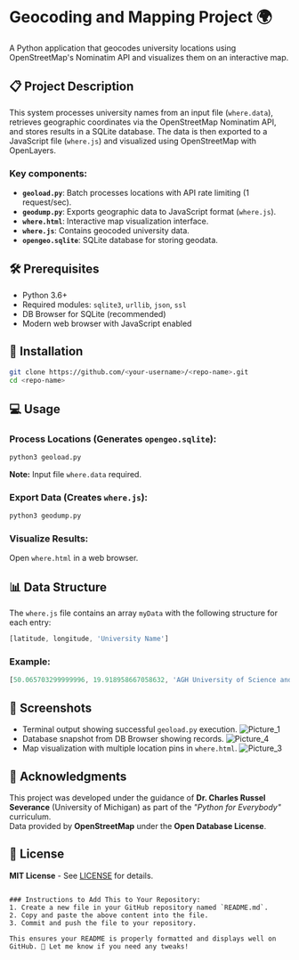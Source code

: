 # Geocoding and Mapping Project 🌍

A Python application that geocodes university locations using OpenStreetMap's Nominatim API and visualizes them on an interactive map.

## 📋 Project Description
This system processes university names from an input file (`where.data`), retrieves geographic coordinates via the OpenStreetMap Nominatim API, and stores results in a SQLite database. The data is then exported to a JavaScript file (`where.js`) and visualized using OpenStreetMap with OpenLayers.

### Key components:
- **`geoload.py`**: Batch processes locations with API rate limiting (1 request/sec).
- **`geodump.py`**: Exports geographic data to JavaScript format (`where.js`).
- **`where.html`**: Interactive map visualization interface.
- **`where.js`**: Contains geocoded university data.
- **`opengeo.sqlite`**: SQLite database for storing geodata.

## 🛠️ Prerequisites
- Python 3.6+
- Required modules: `sqlite3`, `urllib`, `json`, `ssl`
- DB Browser for SQLite (recommended)
- Modern web browser with JavaScript enabled

## 🚀 Installation
```bash
git clone https://github.com/<your-username>/<repo-name>.git
cd <repo-name>
```

## 💻 Usage

### Process Locations (Generates `opengeo.sqlite`):
```bash
python3 geoload.py
```
**Note:** Input file `where.data` required.

### Export Data (Creates `where.js`):
```bash
python3 geodump.py
```

### Visualize Results:
Open `where.html` in a web browser.

## 📊 Data Structure
The `where.js` file contains an array `myData` with the following structure for each entry:

```javascript
[latitude, longitude, 'University Name']
```

### Example:
```javascript
[50.065703299999996, 19.918958667058632, 'AGH University of Science and Technology']
```

## 📸  Screenshots
- Terminal output showing successful `geoload.py` execution.
  ![Picture_1](https://github.com/user-attachments/assets/9a863589-303c-44cb-948d-3c8f0e0b983b)
- Database snapshot from DB Browser showing records.
  ![Picture_4](https://github.com/user-attachments/assets/b6d442b1-4eff-4ed8-bbac-0ea74ed28a0b)
- Map visualization with multiple location pins in `where.html`.
  ![Picture_3](https://github.com/user-attachments/assets/ed1d6637-8185-4faa-8a60-2683b97f730b)

## 🙏 Acknowledgments
This project was developed under the guidance of **Dr. Charles Russel Severance** (University of Michigan) as part of the _"Python for Everybody"_ curriculum.  
Data provided by **OpenStreetMap** under the **Open Database License**.

## 📄 License
**MIT License** - See [LICENSE](LICENSE) for details.
```

### Instructions to Add This to Your Repository:
1. Create a new file in your GitHub repository named `README.md`.
2. Copy and paste the above content into the file.
3. Commit and push the file to your repository.

This ensures your README is properly formatted and displays well on GitHub. 🚀 Let me know if you need any tweaks!
